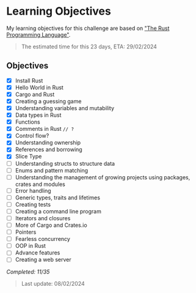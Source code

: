 # Learning Objectives

My learning objectives for this challenge are based on ["The Rust Programming Language"](https://doc.rust-lang.org/book/title-page.html).

> The estimated time for this 23 days, ETA: 29/02/2024

## Objectives

- [x] Install Rust
- [x] Hello World in Rust
- [x] Cargo and Rust
- [x] Creating a guessing game
- [x] Understanding variables and mutability
- [x] Data types in Rust
- [x] Functions
- [x] Comments in Rust `// ?`
- [x] Control flow?
- [x] Understanding ownership
- [x] References and borrowing
- [x] Slice Type
- [ ] Understanding structs to structure data
- [ ] Enums and pattern matching
- [ ] Understanding the management of growing projects using packages, crates and modules
- [ ] Error handling
- [ ] Generic types, traits and lifetimes
- [ ] Creating tests
- [ ] Creating a command line program
- [ ] Iterators and closures
- [ ] More of Cargo and Crates.io
- [ ] Pointers
- [ ] Fearless concurrency
- [ ] OOP in Rust
- [ ] Advance features
- [ ] Creating a web server

*Completed: 11/35*

> Last update: 08/02/2024